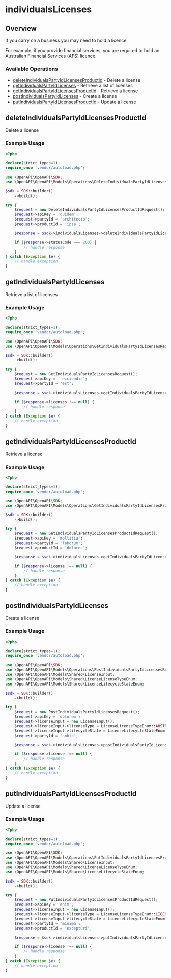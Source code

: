 # individualsLicenses

## Overview

If you carry on a business you may need to hold a licence.

  For example, if you provide financial services, you are required to hold an Australian Financial
  Services (AFS) licence.


### Available Operations

* [deleteIndividualsPartyIdLicensesProductId](#deleteindividualspartyidlicensesproductid) - Delete a license
* [getIndividualsPartyIdLicenses](#getindividualspartyidlicenses) - Retrieve a list of licenses
* [getIndividualsPartyIdLicensesProductId](#getindividualspartyidlicensesproductid) - Retrieve a license
* [postIndividualsPartyIdLicenses](#postindividualspartyidlicenses) - Create a license
* [putIndividualsPartyIdLicensesProductId](#putindividualspartyidlicensesproductid) - Update a license

## deleteIndividualsPartyIdLicensesProductId

Delete a license


### Example Usage

```php
<?php

declare(strict_types=1);
require_once 'vendor/autoload.php';

use \OpenAPI\OpenAPI\SDK;
use \OpenAPI\OpenAPI\Models\Operations\DeleteIndividualsPartyIdLicensesProductIdRequest;

$sdk = SDK::builder()
    ->build();

try {
    $request = new DeleteIndividualsPartyIdLicensesProductIdRequest();
    $request->apiKey = 'quidem';
    $request->partyId = 'architecto';
    $request->productId = 'ipsa';

    $response = $sdk->individualsLicenses->deleteIndividualsPartyIdLicensesProductId($request);

    if ($response->statusCode === 200) {
        // handle response
    }
} catch (Exception $e) {
    // handle exception
}
```

## getIndividualsPartyIdLicenses

Retrieve a list of licenses

### Example Usage

```php
<?php

declare(strict_types=1);
require_once 'vendor/autoload.php';

use \OpenAPI\OpenAPI\SDK;
use \OpenAPI\OpenAPI\Models\Operations\GetIndividualsPartyIdLicensesRequest;

$sdk = SDK::builder()
    ->build();

try {
    $request = new GetIndividualsPartyIdLicensesRequest();
    $request->apiKey = 'reiciendis';
    $request->partyId = 'est';

    $response = $sdk->individualsLicenses->getIndividualsPartyIdLicenses($request);

    if ($response->licenses !== null) {
        // handle response
    }
} catch (Exception $e) {
    // handle exception
}
```

## getIndividualsPartyIdLicensesProductId

Retrieve a license


### Example Usage

```php
<?php

declare(strict_types=1);
require_once 'vendor/autoload.php';

use \OpenAPI\OpenAPI\SDK;
use \OpenAPI\OpenAPI\Models\Operations\GetIndividualsPartyIdLicensesProductIdRequest;

$sdk = SDK::builder()
    ->build();

try {
    $request = new GetIndividualsPartyIdLicensesProductIdRequest();
    $request->apiKey = 'mollitia';
    $request->partyId = 'laborum';
    $request->productId = 'dolores';

    $response = $sdk->individualsLicenses->getIndividualsPartyIdLicensesProductId($request);

    if ($response->license !== null) {
        // handle response
    }
} catch (Exception $e) {
    // handle exception
}
```

## postIndividualsPartyIdLicenses

Create a license


### Example Usage

```php
<?php

declare(strict_types=1);
require_once 'vendor/autoload.php';

use \OpenAPI\OpenAPI\SDK;
use \OpenAPI\OpenAPI\Models\Operations\PostIndividualsPartyIdLicensesRequest;
use \OpenAPI\OpenAPI\Models\Shared\LicenseInput;
use \OpenAPI\OpenAPI\Models\Shared\LicenseLicenseTypeEnum;
use \OpenAPI\OpenAPI\Models\Shared\LicenseLifecycleStateEnum;

$sdk = SDK::builder()
    ->build();

try {
    $request = new PostIndividualsPartyIdLicensesRequest();
    $request->apiKey = 'dolorem';
    $request->licenseInput = new LicenseInput();
    $request->licenseInput->licenseType = LicenseLicenseTypeEnum::AUSTRALIAN_FINANCIAL_SERVICES_LICENSE;
    $request->licenseInput->lifecycleState = LicenseLifecycleStateEnum::APPROVED;
    $request->partyId = 'nobis';

    $response = $sdk->individualsLicenses->postIndividualsPartyIdLicenses($request);

    if ($response->license !== null) {
        // handle response
    }
} catch (Exception $e) {
    // handle exception
}
```

## putIndividualsPartyIdLicensesProductId

Update a license


### Example Usage

```php
<?php

declare(strict_types=1);
require_once 'vendor/autoload.php';

use \OpenAPI\OpenAPI\SDK;
use \OpenAPI\OpenAPI\Models\Operations\PutIndividualsPartyIdLicensesProductIdRequest;
use \OpenAPI\OpenAPI\Models\Shared\LicenseInput;
use \OpenAPI\OpenAPI\Models\Shared\LicenseLicenseTypeEnum;
use \OpenAPI\OpenAPI\Models\Shared\LicenseLifecycleStateEnum;

$sdk = SDK::builder()
    ->build();

try {
    $request = new PutIndividualsPartyIdLicensesProductIdRequest();
    $request->apiKey = 'enim';
    $request->licenseInput = new LicenseInput();
    $request->licenseInput->licenseType = LicenseLicenseTypeEnum::LICENSE2_B;
    $request->licenseInput->lifecycleState = LicenseLifecycleStateEnum::EXPIRED;
    $request->partyId = 'minima';
    $request->productId = 'excepturi';

    $response = $sdk->individualsLicenses->putIndividualsPartyIdLicensesProductId($request);

    if ($response->license !== null) {
        // handle response
    }
} catch (Exception $e) {
    // handle exception
}
```
